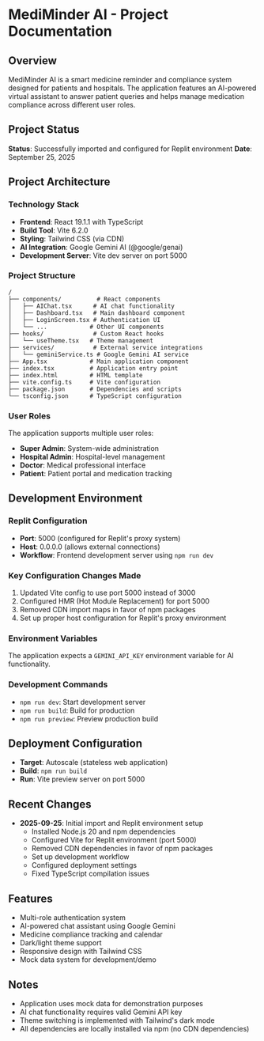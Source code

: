 # MediMinder AI - Project Documentation

## Overview
MediMinder AI is a smart medicine reminder and compliance system designed for patients and hospitals. The application features an AI-powered virtual assistant to answer patient queries and helps manage medication compliance across different user roles.

## Project Status
**Status**: Successfully imported and configured for Replit environment
**Date**: September 25, 2025

## Project Architecture

### Technology Stack
- **Frontend**: React 19.1.1 with TypeScript
- **Build Tool**: Vite 6.2.0
- **Styling**: Tailwind CSS (via CDN)
- **AI Integration**: Google Gemini AI (@google/genai)
- **Development Server**: Vite dev server on port 5000

### Project Structure
```
/
├── components/          # React components
│   ├── AIChat.tsx      # AI chat functionality
│   ├── Dashboard.tsx   # Main dashboard component
│   ├── LoginScreen.tsx # Authentication UI
│   └── ...            # Other UI components
├── hooks/              # Custom React hooks
│   └── useTheme.tsx   # Theme management
├── services/           # External service integrations
│   └── geminiService.ts # Google Gemini AI service
├── App.tsx            # Main application component
├── index.tsx          # Application entry point
├── index.html         # HTML template
├── vite.config.ts     # Vite configuration
├── package.json       # Dependencies and scripts
└── tsconfig.json      # TypeScript configuration
```

### User Roles
The application supports multiple user roles:
- **Super Admin**: System-wide administration
- **Hospital Admin**: Hospital-level management
- **Doctor**: Medical professional interface
- **Patient**: Patient portal and medication tracking

## Development Environment

### Replit Configuration
- **Port**: 5000 (configured for Replit's proxy system)
- **Host**: 0.0.0.0 (allows external connections)
- **Workflow**: Frontend development server using `npm run dev`

### Key Configuration Changes Made
1. Updated Vite config to use port 5000 instead of 3000
2. Configured HMR (Hot Module Replacement) for port 5000
3. Removed CDN import maps in favor of npm packages
4. Set up proper host configuration for Replit's proxy environment

### Environment Variables
The application expects a `GEMINI_API_KEY` environment variable for AI functionality.

### Development Commands
- `npm run dev`: Start development server
- `npm run build`: Build for production
- `npm run preview`: Preview production build

## Deployment Configuration
- **Target**: Autoscale (stateless web application)
- **Build**: `npm run build`
- **Run**: Vite preview server on port 5000

## Recent Changes
- **2025-09-25**: Initial import and Replit environment setup
  - Installed Node.js 20 and npm dependencies
  - Configured Vite for Replit environment (port 5000)
  - Removed CDN dependencies in favor of npm packages
  - Set up development workflow
  - Configured deployment settings
  - Fixed TypeScript compilation issues

## Features
- Multi-role authentication system
- AI-powered chat assistant using Google Gemini
- Medicine compliance tracking and calendar
- Dark/light theme support
- Responsive design with Tailwind CSS
- Mock data system for development/demo

## Notes
- Application uses mock data for demonstration purposes
- AI chat functionality requires valid Gemini API key
- Theme switching is implemented with Tailwind's dark mode
- All dependencies are locally installed via npm (no CDN dependencies)